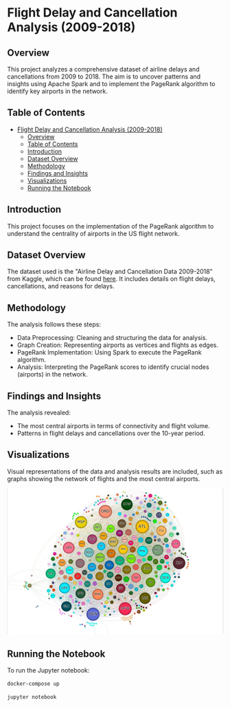 # Flight Delay and Cancellation Analysis (2009-2018)

## Overview
This project analyzes a comprehensive dataset of airline delays and cancellations from 2009 to 2018. The aim is to uncover patterns and insights using Apache Spark and to implement the PageRank algorithm to identify key airports in the network.

## Table of Contents
- [Flight Delay and Cancellation Analysis (2009-2018)](#flight-delay-and-cancellation-analysis-2009-2018)
  - [Overview](#overview)
  - [Table of Contents](#table-of-contents)
  - [Introduction](#introduction)
  - [Dataset Overview](#dataset-overview)
  - [Methodology](#methodology)
  - [Findings and Insights](#findings-and-insights)
  - [Visualizations](#visualizations)
  - [Running the Notebook](#running-the-notebook)

## Introduction
This project focuses on the implementation of the PageRank algorithm to understand the centrality of airports in the US flight network.

## Dataset Overview
The dataset used is the "Airline Delay and Cancellation Data 2009-2018" from Kaggle, which can be found [here](https://www.kaggle.com/datasets/yuanyuwendymu/airline-delay-and-cancellation-data-2009-2018/data). It includes details on flight delays, cancellations, and reasons for delays.

## Methodology
The analysis follows these steps:
- Data Preprocessing: Cleaning and structuring the data for analysis.
- Graph Creation: Representing airports as vertices and flights as edges.
- PageRank Implementation: Using Spark to execute the PageRank algorithm.
- Analysis: Interpreting the PageRank scores to identify crucial nodes (airports) in the network.

## Findings and Insights
The analysis revealed:
- The most central airports in terms of connectivity and flight volume.
- Patterns in flight delays and cancellations over the 10-year period.

## Visualizations
Visual representations of the data and analysis results are included, such as graphs showing the network of flights and the most central airports.

![Flight Network Visualization](images/air_graph.png)

## Running the Notebook
To run the Jupyter notebook:
```bash
docker-compose up
```
```bash
jupyter notebook
```